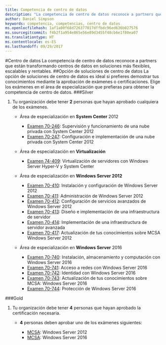 ```yaml
---
title: Competencia de centro de datos
description: "La competencia de centro de datos reconoce a partners que están transformando centros de datos en soluciones más flexibles, escalables y rentables."
author: Daniel Simpson
keywords: competencia, competencias, centro de datos
ms.openlocfilehash: 1af1a00f68d726377017dffbdc96ed636b027576
ms.sourcegitcommit: f4b2f1a954e865e56e89d3455f48cb6e1f80ea07
ms.translationtype: HT
ms.contentlocale: es-ES
ms.lasthandoff: 09/29/2017
---
```

#<a name="datacenter"></a>Centro de datos
La competencia de centro de datos reconoce a partners que están transformando centros de datos en soluciones más flexibles, escalables y rentables.
##<a name="datacenter-solutions-option"></a>Opción de soluciones de centro de datos
La opción de soluciones de centro de datos es ideal si prefieres demostrar tus conocimientos mediante la aprobación de exámenes o certificaciones. Elige los exámenes en el área de especialización que prefieras para obtener la competencia de centro de datos.
###<a name="silver"></a>Silver
1. Tu organización debe tener **2** personas que hayan aprobado cualquiera de los exámenes.

    - Área de especialización en **System Center** 2012

        - [Examen 70-246](https://www.microsoft.com/en-us/learning/exam-70-246.aspx): Supervisión y funcionamiento de una nube privada con System Center 2012
        - [Examen 70-247](https://www.microsoft.com/en-us/learning/exam-70-247.aspx): Configuración e implementación de una nube privada con System Center 2012

    - Área de especialización en **Virtualización**

        - [Examen 74-409](https://www.microsoft.com/en-us/learning/exam-74-409.aspx): Virtualización de servidores con Windows Server Hyper-V y System Center

    - Área de especialización en **Windows Server 2012**

        - [Examen 70-410](https://www.microsoft.com/en-us/learning/exam-70-410.aspx): Instalación y configuración de Windows Server 2012
        - [Examen 70-411](https://www.microsoft.com/en-us/learning/exam-70-411.aspx): Administración de Windows Server 2012
        - [Examen 70-412](https://www.microsoft.com/en-us/learning/exam-70-412.aspx): Configuración de servicios avanzados de Windows Server 2012
        - [Examen 70-413](https://www.microsoft.com/en-us/learning/exam-70-413.aspx): Diseño e implementación de una infraestructura de servidor
        - [Examen 70-414](https://www.microsoft.com/en-us/learning/exam-70-414.aspx): Implementación de una infraestructura de servidor avanzada
        - [Examen 70-417](https://www.microsoft.com/en-us/learning/exam-70-417.aspx): Actualización de tus conocimientos sobre MCSA Windows Server 2012

    - Área de especialización en **Windows Server** 2016
        - [Examen 70-740](https://www.microsoft.com/en-us/learning/exam-70-740.aspx): Instalación, almacenamiento y computación con Windows Server 2016
        - [Examen 70-741](https://www.microsoft.com/en-us/learning/exam-70-741.aspx): Acceso a redes con Windows Server 2016
        - [Examen 70-742](https://www.microsoft.com/en-us/learning/exam-70-742.aspx): Identidad con Windows Server 2016
        - [Examen 70-743](https://www.microsoft.com/en-us/learning/exam-70-743.aspx): Actualización de tus conocimientos sobre MCSA: Windows Server 2016
        - [Examen 70-744](https://www.microsoft.com/en-us/learning/exam-70-744.aspx): Protección de Windows Server 2016

###<a name="gold"></a>Gold
1. Tu organización debe tener **4** personas que hayan aprobado la certificación necesaria.

    - **4** personas deben aprobar uno de los exámenes siguientes:

        - [MCSA](https://www.microsoft.com/en-us/learning/mcsa-windows-server-certification.aspx): Windows Server 2012
        - [MCSA](https://www.microsoft.com/en-us/learning/mcsa-windows-server-2016-certification.aspx): Windows Server 2016
